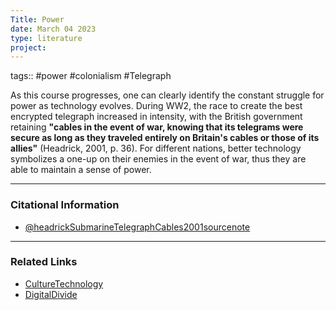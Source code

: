 ```yaml
---
Title: Power
date: March 04 2023
type: literature
project:
---
```

tags:: #power #colonialism #Telegraph 


As this course progresses, one can clearly identify the constant struggle for power as technology evolves. During WW2, the race to create the best encrypted telegraph increased in intensity, with the British government retaining **"cables in the event of war, knowing that its telegrams were secure as long as they traveled entirely on Britain's cables or those of its allies"** (Headrick, 2001, p. 36). For different nations, better technology symbolizes a one-up on their enemies in the event of war, thus they are able to maintain a sense of power.

---
### Citational Information

- [@headrickSubmarineTelegraphCables2001sourcenote](@headrickSubmarineTelegraphCables2001sourcenote.md)

---

### Related Links

- [CultureTechnology](CultureTechnology.md)
- [DigitalDivide](DigitalDivide.md)

